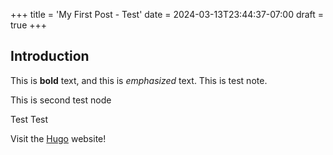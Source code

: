 +++
title = 'My First Post - Test'
date = 2024-03-13T23:44:37-07:00
draft = true
+++

## Introduction

This is **bold** text, and this is *emphasized* text. This is test note. 

This is second test node

Test Test

Visit the [Hugo](https://gohugo.io) website!
